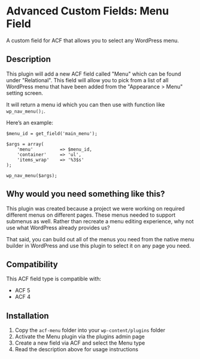 # Advanced Custom Fields: Menu Field
A custom field for ACF that allows you to select any WordPress menu.

## Description

This plugin will add a new ACF field called "Menu" which can be found under "Relational". This field will allow you to pick from a list of all WordPress menu that have been added from the "Appearance > Menu" setting screen.

It will return a menu id which you can then use with function like `wp_nav_menu();`.

Here’s an example:

```
$menu_id = get_field('main_menu');

$args = array(
    'menu'          => $menu_id,
    'container'     => 'ul',
    'items_wrap'    => '%3$s'
);

wp_nav_menu($args);
```

## Why would you need something like this?
This plugin was created because a project we were working on required different menus on different pages. These menus needed to support submenus as well. Rather than recreate a menu editing experience, why not use what WordPress already provides us?

That said, you can build out all of the menus you need from the native menu builder in WordPress and use this plugin to select it on any page you need.

## Compatibility

This ACF field type is compatible with:
* ACF 5
* ACF 4

## Installation

1. Copy the `acf-menu` folder into your `wp-content/plugins` folder
2. Activate the Menu plugin via the plugins admin page
3. Create a new field via ACF and select the Menu type
4. Read the description above for usage instructions